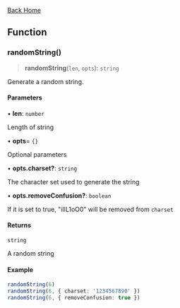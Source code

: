 [Back Home](/README.md)

## Function

### randomString()

> **randomString**(`len`, `opts`): `string`

Generate a random string.

#### Parameters

• **len**: `number`

Length of string

• **opts**= `{}`

Optional parameters

• **opts\.charset?**: `string`

The character set used to generate the string

• **opts\.removeConfusion?**: `boolean`

If it is set to true, "iIlL1oO0" will be removed from `charset`

#### Returns

`string`

A random string

#### Example

```ts
randomString(6)
randomString(6, { charset: '1234567890' })
randomString(6, { removeConfusion: true })
```
